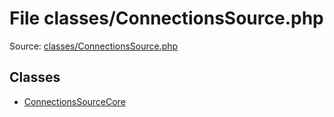 File classes/ConnectionsSource.php
=========

Source: [classes/ConnectionsSource.php](https://github.com/PrestaShop/PrestaShop/blob/1.5.1.0/classes/ConnectionsSource.php)


Classes
-------

* [ConnectionsSourceCore](class.ConnectionsSourceCore.md)

